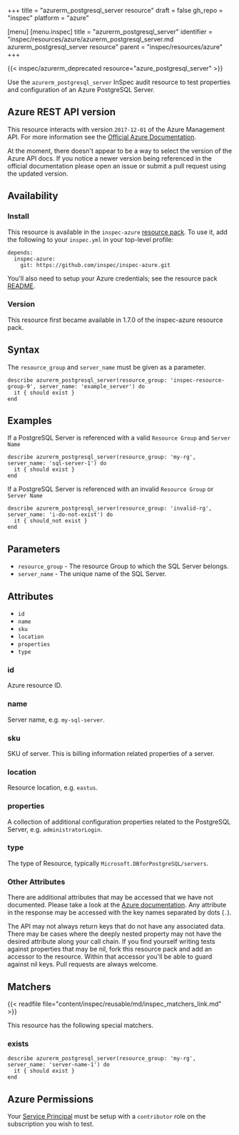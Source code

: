 +++
title = "azurerm_postgresql_server resource"
draft = false
gh_repo = "inspec"
platform = "azure"

[menu]
  [menu.inspec]
    title = "azurerm_postgresql_server"
    identifier = "inspec/resources/azure/azurerm_postgresql_server.md azurerm_postgresql_server resource"
    parent = "inspec/resources/azure"
+++

{{< inspec/azurerm_deprecated resource="azure_postgresql_server" >}}

Use the `azurerm_postgresql_server` InSpec audit resource to test properties and configuration of
an Azure PostgreSQL Server.

## Azure REST API version

This resource interacts with version `2017-12-01` of the Azure Management API. For more
information see the [Official Azure Documentation](https://docs.microsoft.com/en-us/rest/api/postgresql/databases/get).

At the moment, there doesn't appear to be a way to select the version of the
Azure API docs. If you notice a newer version being referenced in the official
documentation please open an issue or submit a pull request using the updated
version.

## Availability

### Install

This resource is available in the `inspec-azure` [resource
pack](/inspec/glossary/#resource-pack). To use it, add the
following to your `inspec.yml` in your top-level profile:

    depends:
      inspec-azure:
        git: https://github.com/inspec/inspec-azure.git

You'll also need to setup your Azure credentials; see the resource pack
[README](https://github.com/inspec/inspec-azure#inspec-for-azure).

### Version

This resource first became available in 1.7.0 of the inspec-azure resource pack.

## Syntax

The `resource_group` and `server_name` must be given as a parameter.

    describe azurerm_postgresql_server(resource_group: 'inspec-resource-group-9', server_name: 'example_server') do
      it { should exist }
    end

## Examples

If a PostgreSQL Server is referenced with a valid `Resource Group` and `Server Name`

    describe azurerm_postgresql_server(resource_group: 'my-rg', server_name: 'sql-server-1') do
      it { should exist }
    end

If a PostgreSQL Server is referenced with an invalid `Resource Group` or `Server Name`

    describe azurerm_postgresql_server(resource_group: 'invalid-rg', server_name: 'i-do-not-exist') do
      it { should_not exist }
    end

## Parameters

- `resource_group` - The resource Group to which the SQL Server belongs.
- `server_name` - The unique name of the SQL Server.

## Attributes

- `id`
- `name`
- `sku`
- `location`
- `properties`
- `type`

### id

Azure resource ID.

### name

Server name, e.g. `my-sql-server`.

### sku

SKU of server. This is billing information related properties of a server.

### location

Resource location, e.g. `eastus`.

### properties

A collection of additional configuration properties related to the PostgreSQL Server, e.g. `administratorLogin`.

### type

The type of Resource, typically `Microsoft.DBforPostgreSQL/servers`.

### Other Attributes

There are additional attributes that may be accessed that we have not
documented. Please take a look at the [Azure documentation](#azure-rest-api-version).
Any attribute in the response may be accessed with the key names separated by
dots (`.`).

The API may not always return keys that do not have any associated data. There
may be cases where the deeply nested property may not have the desired
attribute along your call chain. If you find yourself writing tests against
properties that may be nil, fork this resource pack and add an accessor to the
resource. Within that accessor you'll be able to guard against nil keys. Pull
requests are always welcome.

## Matchers

{{< readfile file="content/inspec/reusable/md/inspec_matchers_link.md" >}}

This resource has the following special matchers.

### exists

    describe azurerm_postgresql_server(resource_group: 'my-rg', server_name: 'server-name-1') do
      it { should exist }
    end

## Azure Permissions

Your [Service
Principal](https://docs.microsoft.com/en-us/azure/azure-resource-manager/resource-group-create-service-principal-portal)
must be setup with a `contributor` role on the subscription you wish to test.
